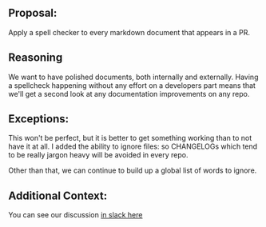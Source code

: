 ## Proposal:

Apply a spell checker to every markdown document that appears in a PR.

## Reasoning

We want to have polished documents, both internally and externally. Having a spellcheck
happening without any effort on a developers part means that we'll get a second look at
any documentation improvements on any repo.

## Exceptions:

This won't be perfect, but it is better to get something working than to not have it at all.
I added the ability to ignore files: so CHANGELOGs which tend to be really jargon heavy will
be avoided in every repo.

Other than that, we can continue to build up a global list of words to ignore.

## Additional Context:

You can see our discussion [in slack here](/link/to/slack.com)
